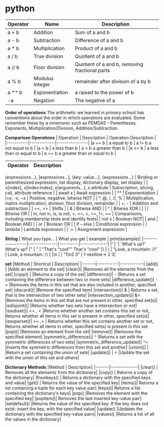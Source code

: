 # python

|Operator |	Name |	Description |
|---------|-------|----------------|
|a + b |	Addition |	Sum of a and b |
|a - b	| Subtraction |	Difference of a and b |
|a * b |	Multiplication |	Product of a and b |
|a / b	| True division |	Quotient of a and b |
|a // b | Floor division |	Quotient of a and b, removing fractional parts|
|a % b |	Modulus	Integer | remainder after division of a by b|
|a ** b |	Exponentiation |	a raised to the power of b|
|-a	| Negation |	The negative of a|


**Order of operations**
The arithmetic we learned in primary school has conventions about the order in which operations are evaluated. Some remember these by a mnemonic such as PEMDAS - Parentheses, Exponents, Multiplication/Division, Addition/Subtraction.


**Comparison Operations**
| Operation |	Description |	Operation	Description |
|-----------|-------------|----------------|
|a == b |	a equal to b	|	a != b	a not equal to b |
|a < b |	a less than b	|	a > b	a greater than b |
|a <= b |	a less than or equal to b	|	a >= b	a greater than or equal to b |

| Operator | Description  |
|------------- |--------------- |
(expressions...),
[expressions...], 
{key: value...}, {expressions...}  | Binding or parenthesized expression, list display, dictionary display, set display  |
| x[index], x[index:index], x(arguments...), x.attribute  | Subscription, slicing, call, attribute reference  |
| await x | Await expression |
| ** | Exponentiation | 
|+x, -x, ~x | Positive, negative, bitwise NOT |
| *, @, /, //, % | Multiplication, matrix multiplication, division, floor division, remainder |
| +, - | Addition and subtraction | 
| <<, >> | Shifts | 
| & | Bitwise AND |
| ^ | Bitwise XOR |
| | | Bitwise OR | 
| in, not in, is, is not, <, <=, >, >=, !=, == | Comparisons, including membership tests and identity tests| 
| not x | Boolean NOT| 
| and | Boolean AND |
| or | Boolean OR |
| if – else | Conditional expression |
| lambda | Lambda expression |
| := | Assignment expression |


**String**
| What you type... |	What you get |	example |	print(example)|
|------------------|---------------|----------|--------------|
|\' |	'|	'What\'s up?'	What's up?
|\" |	"	| "That's \"cool\""	That's "cool"
|\\ |	\	| "Look, a mountain: /\\" |	Look, a mountain: /\ |
|\n	| | "1\n2 3" |	1 nextline-> 2 3|

**set**
|Method	| Shortcut	| Description|
|-------|-----------|------------|
|add()  |	        |Adds an element to the set|
|clear()|	 	    |Removes all the elements from the set|
|copy()	|	        |Returns a copy of the set|
|difference()|	-	|Returns a set containing the difference between two or more sets|
|difference_update()|	-= |Removes the items in this set that are also included in another, specified set|
|discard()|	 	    |Remove the specified item|
|intersection()|	&	 | Returns a set, that is the intersection of two other sets|
|intersection_update()|	&=	|Removes the items in this set that are not present in other, specified set(s)|
|isdisjoint()|	 	|Returns whether two sets have a intersection or not|
|issubset()| <=	, <	|Returns whether another set contains this set or not,
Returns whether all items in this set is present in other, specified set(s)|
|issuperset()| >= ,> | Returns whether this set contains another set or not, Returns whether all items in other, specified set(s) is present in this set
|pop()|	 	|Removes an element from the set|
|remove()|	 	|Removes the specified element|
|symmetric_difference()|	^	|Returns a set with the symmetric differences of two sets|
|symmetric_difference_update()|	^=	|Inserts the symmetric differences from this set and another|
|union()|	|	|Return a set containing the union of sets|
|update()|	| =	|Update the set with the union of this set and others|

**Dictionary Methods**
|Method |	Description|
|-------|--------------|
|clear() |	Removes all the elements from the dictionary|
|copy() |	Returns a copy of the dictionary|
|fromkeys()	| Returns a dictionary with the specified keys and value|
|get()	| Returns the value of the specified key|
|items()|	Returns a list containing a tuple for each key value pair|
|keys()|	Returns a list containing the dictionary's keys|
|pop()	|Removes the element with the specified key|
|popitem()|	Removes the last inserted key-value pair|
|setdefault()	|Returns the value of the specified key. If the key does not exist: insert the key, with the specified value|
|update()	|Updates the dictionary with the specified key-value pairs|
|values()	|Returns a list of all the values in the dictionary|

